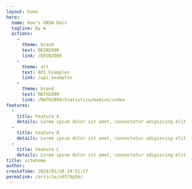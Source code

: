 ```yaml
---
layout: home
hero:
  name: How's UNSW Docs
  tagline: By ❤️
  actions:
    -
      theme: brand
      text: DESN2000
      link: /DESN2000
    -
      theme: alt
      text: API Examples
      link: /api-examples
    -
      theme: brand
      text: MATH2099
      link: /MATH2099/Statistics/mobius/index
features:
  -
    title: Feature A
    details: Lorem ipsum dolor sit amet, consectetur adipiscing elit
  -
    title: Feature B
    details: Lorem ipsum dolor sit amet, consectetur adipiscing elit
  -
    title: Feature C
    details: Lorem ipsum dolor sit amet, consectetur adipiscing elit
title: vitehome
author:
createTime: 2024/05/28 19:51:17
permalink: /article/v6579p5b/
---
```


